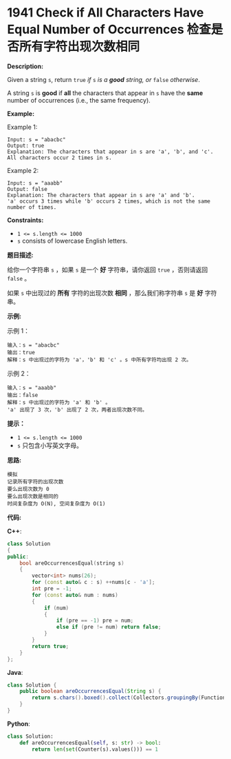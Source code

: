 # 1941 Check if All Characters Have Equal Number of Occurrences 检查是否所有字符出现次数相同

__Description:__

Given a string `s`, return `true` _if_ `s` _is a __good__ string, or_ `false` _otherwise_.

A string `s` is __good__ if __all__ the characters that appear in `s` have the __same__ number of occurrences (i.e., the same frequency).

__Example:__

Example 1:

```text
Input: s = "abacbc"
Output: true
Explanation: The characters that appear in s are 'a', 'b', and 'c'. All characters occur 2 times in s.
```

Example 2:

```text
Input: s = "aaabb"
Output: false
Explanation: The characters that appear in s are 'a' and 'b'.
'a' occurs 3 times while 'b' occurs 2 times, which is not the same number of times.
```

__Constraints:__

- `1 <= s.length <= 1000`
- `s` consists of lowercase English letters.

__题目描述:__

给你一个字符串 `s` ，如果 `s` 是一个 __好__ 字符串，请你返回 `true` ，否则请返回 `false` 。

如果 `s` 中出现过的 __所有__ 字符的出现次数 __相同__ ，那么我们称字符串 `s` 是 __好__ 字符串。

__示例:__

示例 1：

```text
输入：s = "abacbc"
输出：true
解释：s 中出现过的字符为 'a'，'b' 和 'c' 。s 中所有字符均出现 2 次。
```

示例 2：

```text
输入：s = "aaabb"
输出：false
解释：s 中出现过的字符为 'a' 和 'b' 。
'a' 出现了 3 次，'b' 出现了 2 次，两者出现次数不同。
```

__提示：__

- `1 <= s.length <= 1000`
- `s` 只包含小写英文字母。

__思路:__

```text
模拟
记录所有字符的出现次数
要么出现次数为 0
要么出现次数是相同的
时间复杂度为 O(N), 空间复杂度为 O(1)
```

__代码:__

__C++__:

```C++
class Solution 
{
public:
    bool areOccurrencesEqual(string s) 
    {
        vector<int> nums(26);
        for (const auto& c : s) ++nums[c - 'a'];
        int pre = -1;
        for (const auto& num : nums)
        {
            if (num)
            {
                if (pre == -1) pre = num;
                else if (pre != num) return false;
            }
        }
        return true;
    }
};
```

__Java__:

```Java
class Solution {
    public boolean areOccurrencesEqual(String s) {
        return s.chars().boxed().collect(Collectors.groupingBy(Function.identity(), Collectors.counting())).values().stream().distinct().count() == 1;
    }
}
```

__Python__:

```Python
class Solution:
    def areOccurrencesEqual(self, s: str) -> bool:
        return len(set(Counter(s).values())) == 1
```
